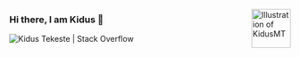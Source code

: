 <a href="https://developers.google.com/profile/u/101096823315765943089"> <img align="right" src="https://user-images.githubusercontent.com/18373774/117781864-adc74e00-b206-11eb-8dab-c12b08229924.png" alt="Illustration of KidusMT" width=70px height=70px/></a>


### Hi there, I am Kidus 👋

<!--
**KidusMT/KidusMT** is a ✨ _special_ ✨ repository because its `README.md` (this file) appears on your GitHub profile.

Here are some ideas to get you started:

- 🔭 I’m currently working on ...
- 🌱 I’m currently learning ...
- 👯 I’m looking to collaborate on ...
- 🤔 I’m looking for help with ...
- 💬 Ask me about ...
- 📫 How to reach me: ...
- 😄 Pronouns: ...
- ⚡ Fun fact: ...
-->

<a href="https://stackoverflow.com/users/6021740/kidus-tekeste">
  <img align="left" alt="Kidus Tekeste | Stack Overflow" src="https://cdn.sstatic.net/Sites/stackoverflow/Img/favicon.ico?v=ec617d715196"/>
</a>

